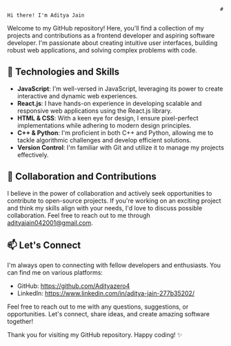                                                                          # Hi there! I'm Aditya Jain

Welcome to my GitHub repository! Here, you'll find a collection of my projects and contributions as a frontend developer and aspiring software developer. I'm passionate about creating intuitive user interfaces, building robust web applications, and solving complex problems with code.

## 🧰 Technologies and Skills

- **JavaScript**: I'm well-versed in JavaScript, leveraging its power to create interactive and dynamic web experiences.
- **React.js**: I have hands-on experience in developing scalable and responsive web applications using the React.js library.
- **HTML & CSS**: With a keen eye for design, I ensure pixel-perfect implementations while adhering to modern design principles.
- **C++ & Python**: I'm proficient in both C++ and Python, allowing me to tackle algorithmic challenges and develop efficient solutions.
- **Version Control**: I'm familiar with Git and utilize it to manage my projects effectively.

## 🤝 Collaboration and Contributions

I believe in the power of collaboration and actively seek opportunities to contribute to open-source projects. If you're working on an exciting project and think my skills align with your needs, I'd love to discuss possible collaboration. Feel free to reach out to me through adityajain042001@gmail.com.

## 📫 Let's Connect

I'm always open to connecting with fellow developers and enthusiasts. You can find me on various platforms:

- GitHub: https://github.com/Adityazero4
- LinkedIn: https://www.linkedin.com/in/aditya-jain-277b35202/

Feel free to reach out to me with any questions, suggestions, or opportunities. Let's connect, share ideas, and create amazing software together!

Thank you for visiting my GitHub repository. Happy coding! ✨
